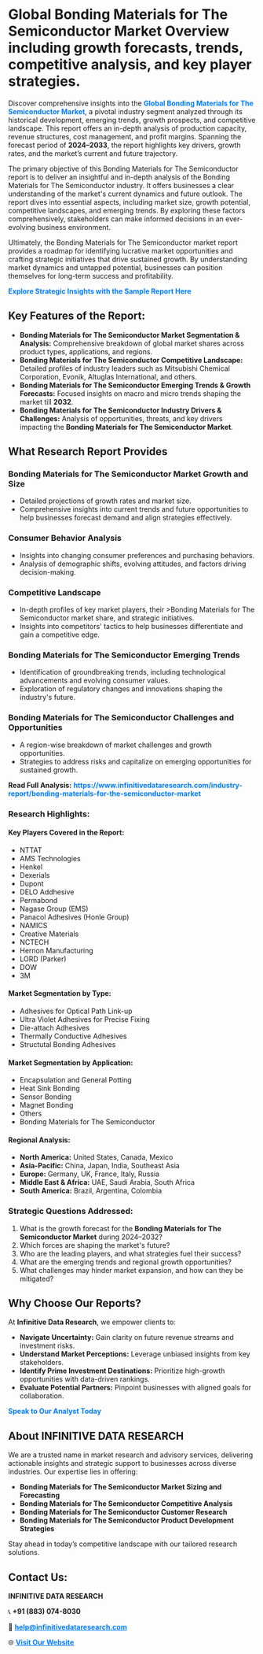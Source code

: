 <h1>Global Bonding Materials for The Semiconductor Market Overview including growth forecasts, trends, competitive analysis, and key player strategies.</h1>
<p>
Discover comprehensive insights into the 
<a href="https://www.infinitivedataresearch.com/industry-report/bonding-materials-for-the-semiconductor-market" rel="dofollow" style="color: #007BFF; text-decoration: none;"><strong>Global Bonding Materials for The Semiconductor Market</strong></a>, a pivotal industry segment analyzed through its historical development, emerging trends, growth prospects, and competitive landscape. This report offers an in-depth analysis of production capacity, revenue structures, cost management, and profit margins. Spanning the forecast period of <strong>2024–2033</strong>, the report highlights key drivers, growth rates, and the market’s current and future trajectory.
</p>
<p>
The primary objective of this Bonding Materials for The Semiconductor report is to deliver an insightful and in-depth analysis of the Bonding Materials for The Semiconductor industry. It offers businesses a clear understanding of the market's current dynamics and future outlook. The report dives into essential aspects, including market size, growth potential, competitive landscapes, and emerging trends. By exploring these factors comprehensively, stakeholders can make informed decisions in an ever-evolving business environment.
</p>
<p>
Ultimately, the Bonding Materials for The Semiconductor market report provides a roadmap for identifying lucrative market opportunities and crafting strategic initiatives that drive sustained growth. By understanding market dynamics and untapped potential, businesses can position themselves for long-term success and profitability.
</p>
<p>
<a href="https://www.infinitivedataresearch.com/request-sample/reportId=112392" style="color: #007BFF; text-decoration: none;"><strong>Explore Strategic Insights with the Sample Report Here</strong></a>
</p>

<h2>Key Features of the Report:</h2>
<ul>
<li><strong>Bonding Materials for The Semiconductor Market Segmentation & Analysis:</strong> Comprehensive breakdown of global market shares across product types, applications, and regions.</li>
<li><strong>Bonding Materials for The Semiconductor Competitive Landscape:</strong> Detailed profiles of industry leaders such as Mitsubishi Chemical Corporation, Evonik, Altuglas International, and others.</li>
<li><strong>Bonding Materials for The Semiconductor Emerging Trends & Growth Forecasts:</strong> Focused insights on macro and micro trends shaping the market till <strong>2032</strong>.</li>
<li><strong>Bonding Materials for The Semiconductor Industry Drivers & Challenges:</strong> Analysis of opportunities, threats, and key drivers impacting the <strong>Bonding Materials for The Semiconductor Market</strong>.</li>
</ul>

<h2>What Research Report Provides</h2>
<h3>Bonding Materials for The Semiconductor Market Growth and Size</h3>
<ul>
<li>Detailed projections of growth rates and market size.</li>
<li>Comprehensive insights into current trends and future opportunities to help businesses forecast demand and align strategies effectively.</li>
</ul>

<h3>Consumer Behavior Analysis</h3>
<ul>
<li>Insights into changing consumer preferences and purchasing behaviors.</li>
<li>Analysis of demographic shifts, evolving attitudes, and factors driving decision-making.</li>
</ul>

<h3>Competitive Landscape</h3>
<ul>
<li>In-depth profiles of key market players, their >Bonding Materials for The Semiconductor market share, and strategic initiatives.</li>
<li>Insights into competitors' tactics to help businesses differentiate and gain a competitive edge.</li>
</ul>

<h3>Bonding Materials for The Semiconductor Emerging Trends</h3>
<ul>
<li>Identification of groundbreaking trends, including technological advancements and evolving consumer values.</li>
<li>Exploration of regulatory changes and innovations shaping the industry's future.</li>
</ul>

<h3>Bonding Materials for The Semiconductor Challenges and Opportunities</h3>
<ul>
<li>A region-wise breakdown of market challenges and growth opportunities.</li>
<li>Strategies to address risks and capitalize on emerging opportunities for sustained growth.</li>
</ul>
<p><strong>Read Full Analysis:</strong> <a href="https://www.infinitivedataresearch.com/industry-report/bonding-materials-for-the-semiconductor-market" rel="dofollow" style="color: #007BFF; text-decoration: none;"><strong>https://www.infinitivedataresearch.com/industry-report/bonding-materials-for-the-semiconductor-market</strong></a></p>
<h3>Research Highlights:</h3>
<h4>Key Players Covered in the Report:</h4>
<ul><li>NTTAT</li><li>AMS Technologies</li><li>Henkel</li><li>Dexerials</li><li>Dupont</li><li>DELO Addhesive</li><li>Permabond</li><li>Nagase Group (EMS)</li><li>Panacol Adhesives (Honle Group)</li><li>NAMICS</li><li>Creative Materials</li><li>NCTECH</li><li>Hernon Manufacturing</li><li>LORD (Parker)</li><li>DOW</li><li>3M</li></ul>
<h4>Market Segmentation by Type:</h4>
<ul><li>Adhesives for Optical Path Link-up</li><li>Ultra Violet Adhesives for Precise Fixing</li><li>Die-attach Adhesives</li><li>Thermally Conductive Adhesives</li><li>Structutal Bonding Adhesives</li></ul>
<h4>Market Segmentation by Application:</h4>
<ul><li>Encapsulation and General Potting</li><li>Heat Sink Bonding</li><li>Sensor Bonding</li><li>Magnet Bonding</li><li>Others</li><li>Bonding Materials for The Semiconductor</li></ul>

<h4>Regional Analysis:</h4>
<ul>
<li><strong>North America:</strong> United States, Canada, Mexico</li>
<li><strong>Asia-Pacific:</strong> China, Japan, India, Southeast Asia</li>
<li><strong>Europe:</strong> Germany, UK, France, Italy, Russia</li>
<li><strong>Middle East & Africa:</strong> UAE, Saudi Arabia, South Africa</li>
<li><strong>South America:</strong> Brazil, Argentina, Colombia</li>
</ul>

<h3>Strategic Questions Addressed:</h3>
<ol>
<li>What is the growth forecast for the <strong>Bonding Materials for The Semiconductor Market</strong> during 2024–2032?</li>
<li>Which forces are shaping the market's future?</li>
<li>Who are the leading players, and what strategies fuel their success?</li>
<li>What are the emerging trends and regional growth opportunities?</li>
<li>What challenges may hinder market expansion, and how can they be mitigated?</li>
</ol>

<h2>Why Choose Our Reports?</h2>
<p>At <strong>Infinitive Data Research</strong>, we empower clients to:</p>
<ul>
<li><strong>Navigate Uncertainty:</strong> Gain clarity on future revenue streams and investment risks.</li>
<li><strong>Understand Market Perceptions:</strong> Leverage unbiased insights from key stakeholders.</li>
<li><strong>Identify Prime Investment Destinations:</strong> Prioritize high-growth opportunities with data-driven rankings.</li>
<li><strong>Evaluate Potential Partners:</strong> Pinpoint businesses with aligned goals for collaboration.</li>
</ul>
<p><a href="https://www.infinitivedataresearch.com/industry-report/bonding-materials-for-the-semiconductor-market" rel="dofollow" style="color: #007BFF; text-decoration: none;"><strong>Speak to Our Analyst Today</strong></a></p>

<h2>About INFINITIVE DATA RESEARCH</h2>
<p>We are a trusted name in market research and advisory services, delivering actionable insights and strategic support to businesses across diverse industries. Our expertise lies in offering:</p>
<ul>
<li><strong>Bonding Materials for The Semiconductor Market Sizing and Forecasting</strong></li>
<li><strong>Bonding Materials for The Semiconductor Competitive Analysis</strong></li>
<li><strong>Bonding Materials for The Semiconductor Customer Research</strong></li>
<li><strong>Bonding Materials for The Semiconductor Product Development Strategies</strong></li>
</ul>
<p>Stay ahead in today’s competitive landscape with our tailored research solutions.</p>

<h2>Contact Us:</h2>
<p><strong>INFINITIVE DATA RESEARCH</strong></p>
<p>📞 <strong>+91 (883) 074-8030</strong></p>
<p>📧 <strong><a href="mailto:help@infinitivedataresearch.com" style="color: #007BFF;">help@infinitivedataresearch.com</a></strong></p>
<p>🌐 <strong><a href="https://www.infinitivedataresearch.com" rel="dofollow" style="color: #007BFF;">Visit Our Website</a></strong></p>
